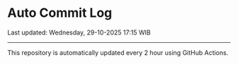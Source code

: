 # Auto Commit Log

Last updated: Wednesday, 29-10-2025 17:15 WIB

---

This repository is automatically updated every 2 hour using GitHub Actions.
